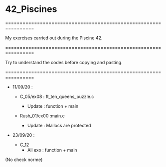 # 42_Piscines

================================================================

My exercises carried out during the Piscine 42.

================================================================

Try to understand the codes before copying and pasting.

================================================================

* 11/09/20 :

    * C_05/ex08 : ft_ten_queens_puzzle.c
        * Update : function + main 

    * Rush_01/ex00 :main.c
        * Update : Mallocs are protected

* 23/09/20 :

    * C_12
        * All exo : function + main

(No check norme)
